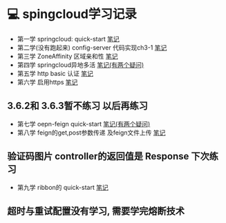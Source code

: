 # :computer: spingcloud学习记录
- 第一学 springcloud: quick-start [笔记](https://github.com/keepclimbs/springcloud-notes/tree/master/ch2-1/readMe.md)
- 第二学(没有跑起来) config-server  代码实现ch3-1 [笔记](https://github.com/keepclimbs/springcloud-notes/tree/master/ch3-1/readMe.md)
- 第三学 ZoneAffinity 区域亲和性  [笔记](https://github.com/keepclimbs/springcloud-notes/tree/master/ch3-5-2/readMe.md)
- 第四学 springcloud异地多活 [笔记(有两个疑问)](https://github.com/keepclimbs/springcloud-notes/tree/master/ch3-5-3/readMe.md)
- 第五学 http basic 认证  [笔记](https://github.com/keepclimbs/springcloud-notes/tree/master/ch3-5-4/readMe.md)
- 第六学 启用https  [笔记](https://github.com/keepclimbs/springcloud-notes/tree/master/ch3-5-5/readMe.md)
## 3.6.2和 3.6.3暂不练习 以后再练习
- 第七学 oepn-feign quick-start [笔记(有两个疑问)](https://github.com/keepclimbs/springcloud-notes/tree/master/ch4-1-2/readMe.md)
- 第八学 feign的get,post参数传递 及feign文件上传 [笔记](https://github.com/keepclimbs/springcloud-notes/tree/master/ch4-3-2/readMe.md)
## 验证码图片 controller的返回值是 Response 下次练习
- 第九学 ribbon的 quick-start [笔记](https://github.com/keepclimbs/springcloud-notes/tree/master/ch5-1-2/readMe.md)
## 超时与重试配置没有学习, 需要学完熔断技术